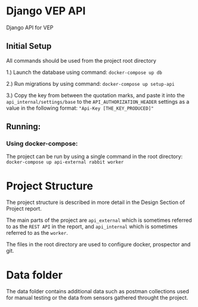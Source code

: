 # Django VEP API

Django API for VEP

## Initial Setup
All commands should be used from the project root directory

1.) Launch the database using command: 
`docker-compose up db`

2.) Run migrations by using command:
`docker-compose up setup-api`

3.) Copy the key from between the quotation marks, and paste it into the 
`api_internal/settings/base` to the `API_AUTHORIZATION_HEADER` settings as a value in the following
format: `"Api-Key [THE_KEY_PRODUCED]"`

## Running:
### Using docker-compose:
The project can be run by using a single command in the root directory:  
`docker-compose up api-external rabbit worker`


# Project Structure

The project structure is described in more detail in the Design Section of Project report.

The main parts of the project are `api_external` which is sometimes referred to as the `REST API` 
in the report, and `api_internal` which is sometimes referred to as the `worker`.

The files in the root directory are used to configure docker, prospector and git.

# Data folder

The data folder contains additional data such as postman collections used for manual testing or the
data from sensors gathered throught the project.